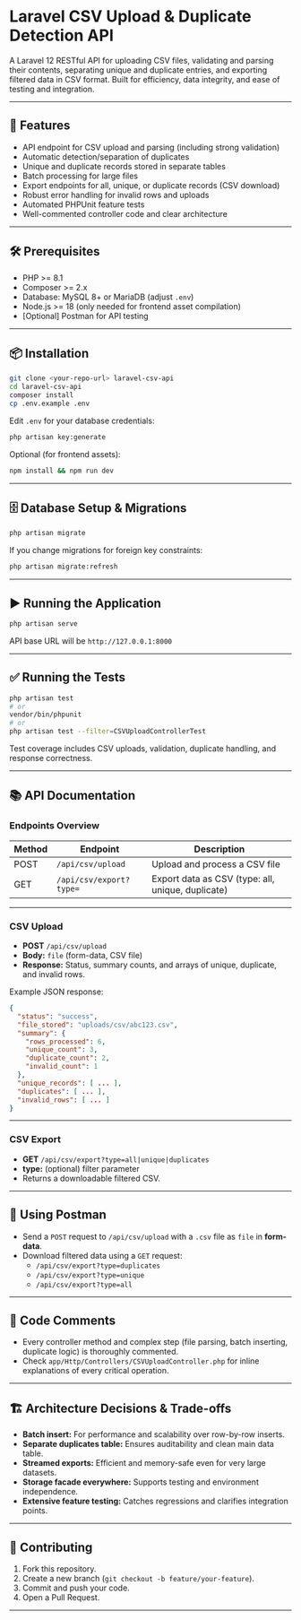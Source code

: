 # Laravel CSV Upload & Duplicate Detection API

A Laravel 12 RESTful API for uploading CSV files, validating and parsing their contents, separating unique and duplicate entries, and exporting filtered data in CSV format. Built for efficiency, data integrity, and ease of testing and integration.

---

## 🚀 Features

- API endpoint for CSV upload and parsing (including strong validation)
- Automatic detection/separation of duplicates
- Unique and duplicate records stored in separate tables
- Batch processing for large files
- Export endpoints for all, unique, or duplicate records (CSV download)
- Robust error handling for invalid rows and uploads
- Automated PHPUnit feature tests
- Well-commented controller code and clear architecture

---

## 🛠️ Prerequisites

- PHP >= 8.1
- Composer >= 2.x
- Database: MySQL 8+ or MariaDB (adjust `.env`)
- Node.js >= 18 (only needed for frontend asset compilation)
- [Optional] Postman for API testing

---

## 📦 Installation

```bash
git clone <your-repo-url> laravel-csv-api
cd laravel-csv-api
composer install
cp .env.example .env
```

Edit `.env` for your database credentials:

```bash
php artisan key:generate
```

Optional (for frontend assets):

```bash
npm install && npm run dev
```

---

## 🗄️ Database Setup & Migrations

```bash
php artisan migrate
```

If you change migrations for foreign key constraints:

```bash
php artisan migrate:refresh
```

---

## ▶️ Running the Application

```bash
php artisan serve
```

API base URL will be `http://127.0.0.1:8000`

---

## ✅ Running the Tests

```bash
php artisan test
# or
vendor/bin/phpunit
# or
php artisan test --filter=CSVUploadControllerTest
```

Test coverage includes CSV uploads, validation, duplicate handling, and response correctness.

---

## 📚 API Documentation

### Endpoints Overview

| Method | Endpoint                   | Description                                       |
|--------|----------------------------|---------------------------------------------------|
| POST   | `/api/csv/upload`          | Upload and process a CSV file                     |
| GET    | `/api/csv/export?type=`    | Export data as CSV (type: all, unique, duplicate) |

---

### CSV Upload

- **POST** `/api/csv/upload`
- **Body:** `file` (form-data, CSV file)
- **Response:** Status, summary counts, and arrays of unique, duplicate, and invalid rows.

Example JSON response:

```json
{
  "status": "success",
  "file_stored": "uploads/csv/abc123.csv",
  "summary": {
    "rows_processed": 6,
    "unique_count": 3,
    "duplicate_count": 2,
    "invalid_count": 1
  },
  "unique_records": [ ... ],
  "duplicates": [ ... ],
  "invalid_rows": [ ... ]
}
```

---

### CSV Export

- **GET** `/api/csv/export?type=all|unique|duplicates`
- **type:** (optional) filter parameter
- Returns a downloadable filtered CSV.

---

## 🧪 Using Postman

- Send a `POST` request to `/api/csv/upload` with a `.csv` file as `file` in **form-data**.
- Download filtered data using a `GET` request:
  - `/api/csv/export?type=duplicates`
  - `/api/csv/export?type=unique`
  - `/api/csv/export?type=all`

---

## 📝 Code Comments

- Every controller method and complex step (file parsing, batch inserting, duplicate logic) is thoroughly commented.
- Check `app/Http/Controllers/CSVUploadController.php` for inline explanations of every critical operation.

---

## 🏗️ Architecture Decisions & Trade-offs

- **Batch insert:** For performance and scalability over row-by-row inserts.
- **Separate duplicates table:** Ensures auditability and clean main data table.
- **Streamed exports:** Efficient and memory-safe even for very large datasets.
- **Storage facade everywhere:** Supports testing and environment independence.
- **Extensive feature testing:** Catches regressions and clarifies integration points.

---

## 🤝 Contributing

1. Fork this repository.
2. Create a new branch (`git checkout -b feature/your-feature`).
3. Commit and push your code.
4. Open a Pull Request.

---
